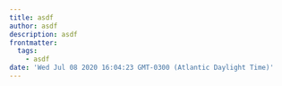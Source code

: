 ```yaml
---
title: asdf
author: asdf
description: asdf
frontmatter:
  tags:
    - asdf
date: 'Wed Jul 08 2020 16:04:23 GMT-0300 (Atlantic Daylight Time)'
---
```

